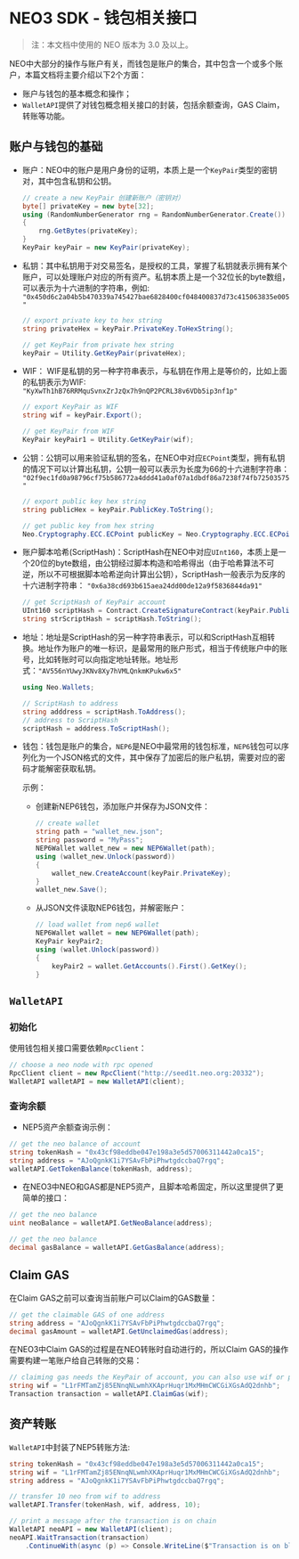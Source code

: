 # NEO3 SDK - 钱包相关接口

> 注：本文档中使用的 NEO 版本为 3.0 及以上。

NEO中大部分的操作与账户有关，而钱包是账户的集合，其中包含一个或多个账户，本篇文档将主要介绍以下2个方面：

- 账户与钱包的基本概念和操作；
- `WalletAPI`提供了对钱包概念相关接口的封装，包括余额查询，GAS Claim，转账等功能。

## 账户与钱包的基础

- 账户：NEO中的账户是用户身份的证明，本质上是一个`KeyPair`类型的密钥对，其中包含私钥和公钥。
    ```c# 
    // create a new KeyPair 创建新账户（密钥对）
    byte[] privateKey = new byte[32];
    using (RandomNumberGenerator rng = RandomNumberGenerator.Create())
    {
        rng.GetBytes(privateKey);
    }
    KeyPair keyPair = new KeyPair(privateKey);
    ```

- 私钥：其中私钥用于对交易签名，是授权的工具，掌握了私钥就表示拥有某个账户，可以处理账户对应的所有资产。私钥本质上是一个32位长的byte数组，可以表示为十六进制的字符串，例如:
`"0x450d6c2a04b5b470339a745427bae6828400cf048400837d73c415063835e005"`

    ```c# 
    // export private key to hex string
    string privateHex = keyPair.PrivateKey.ToHexString();

    // get KeyPair from private hex string
    keyPair = Utility.GetKeyPair(privateHex);
    ```

- WIF： WIF是私钥的另一种字符串表示，与私钥在作用上是等价的，比如上面的私钥表示为WIF:
`"KyXwTh1hB76RRMquSvnxZrJzQx7h9nQP2PCRL38v6VDb5ip3nf1p"`

    ```c# 
    // export KeyPair as WIF
    string wif = keyPair.Export();

    // get KeyPair from WIF
    KeyPair keyPair1 = Utility.GetKeyPair(wif);
    ```

- 公钥：公钥可以用来验证私钥的签名，在NEO中对应`ECPoint`类型，拥有私钥的情况下可以计算出私钥，公钥一般可以表示为长度为66的十六进制字符串：
`"02f9ec1fd0a98796cf75b586772a4ddd41a0af07a1dbdf86a7238f74fb72503575"`

    ```c# 
    // export public key hex string
    string publicHex = keyPair.PublicKey.ToString();

    // get public key from hex string
    Neo.Cryptography.ECC.ECPoint publicKey = Neo.Cryptography.ECC.ECPoint.Parse(publicHex, Neo.Cryptography.ECC.ECCurve.Secp256r1);
    ```

- 账户脚本哈希(ScriptHash)：ScriptHash在NEO中对应`UInt160`，本质上是一个20位的byte数组，由公钥经过脚本构造和哈希得出（由于哈希算法不可逆，所以不可根据脚本哈希逆向计算出公钥），ScriptHash一般表示为反序的十六进制字符串：
`"0x6a38cd693b615aea24dd00de12a9f5836844da91"`

    ```c# 
    // get ScriptHash of KeyPair account
    UInt160 scriptHash = Contract.CreateSignatureContract(keyPair.PublicKey).ScriptHash;
    string strScriptHash = scriptHash.ToString();
    ```

- 地址：地址是ScriptHash的另一种字符串表示，可以和ScriptHash互相转换。地址作为账户的唯一标识，是最常用的账户形式，相当于传统账户中的账号，比如转账时可以向指定地址转账。地址形式：`"AV556nYUwyJKNv8Xy7hVMLQnkmKPukw6x5"`

    ```c# 
    using Neo.Wallets;

    // ScriptHash to address
    string adddress = scriptHash.ToAddress();
    // address to ScriptHash
    scriptHash = adddress.ToScriptHash();
    ```

- 钱包：钱包是账户的集合，`NEP6`是NEO中最常用的钱包标准，`NEP6`钱包可以序列化为一个JSON格式的文件，其中保存了加密后的账户私钥，需要对应的密码才能解密获取私钥。

    示例：
    - 创建新NEP6钱包，添加账户并保存为JSON文件：
        ```c# 
        // create wallet
        string path = "wallet_new.json";
        string password = "MyPass";
        NEP6Wallet wallet_new = new NEP6Wallet(path);
        using (wallet_new.Unlock(password))
        {
            wallet_new.CreateAccount(keyPair.PrivateKey);
        }
        wallet_new.Save();
        ```

    - 从JSON文件读取NEP6钱包，并解密账户：
        ```c# 
        // load wallet from nep6 wallet
        NEP6Wallet wallet = new NEP6Wallet(path);
        KeyPair keyPair2;
        using (wallet.Unlock(password))
        {
            keyPair2 = wallet.GetAccounts().First().GetKey();
        }
        ```

## `WalletAPI`

### 初始化
使用钱包相关接口需要依赖`RpcClient`：

```c#
// choose a neo node with rpc opened
RpcClient client = new RpcClient("http://seed1t.neo.org:20332");
WalletAPI walletAPI = new WalletAPI(client);
```

### 查询余额

- NEP5资产余额查询示例：

```c#
// get the neo balance of account
string tokenHash = "0x43cf98eddbe047e198a3e5d57006311442a0ca15";
string address = "AJoQgnkK1i7YSAvFbPiPhwtgdccbaQ7rgq";
walletAPI.GetTokenBalance(tokenHash, address);
```

- 在NEO3中NEO和GAS都是NEP5资产，且脚本哈希固定，所以这里提供了更简单的接口：

```c#
// get the neo balance
uint neoBalance = walletAPI.GetNeoBalance(address);

// get the neo balance
decimal gasBalance = walletAPI.GetGasBalance(address);
```

## Claim GAS

在Claim GAS之前可以查询当前账户可以Claim的GAS数量：

```c#
// get the claimable GAS of one address
string address = "AJoQgnkK1i7YSAvFbPiPhwtgdccbaQ7rgq";
decimal gasAmount = walletAPI.GetUnclaimedGas(address);
```

在NEO3中Claim GAS的过程是在NEO转账时自动进行的，所以Claim GAS的操作需要构建一笔账户给自己转账的交易：

```c#
// claiming gas needs the KeyPair of account, you can also use wif or private key hex string
string wif = "L1rFMTamZj85ENnqNLwmhXKAprHuqr1MxMHmCWCGiXGsAdQ2dnhb";
Transaction transaction = walletAPI.ClaimGas(wif);
```

## 资产转账

`WalletAPI`中封装了NEP5转账方法:

```c#
string tokenHash = "0x43cf98eddbe047e198a3e5d57006311442a0ca15";
string wif = "L1rFMTamZj85ENnqNLwmhXKAprHuqr1MxMHmCWCGiXGsAdQ2dnhb";
string address = "AJoQgnkK1i7YSAvFbPiPhwtgdccbaQ7rgq";

// transfer 10 neo from wif to address
walletAPI.Transfer(tokenHash, wif, address, 10);

// print a message after the transaction is on chain
WalletAPI neoAPI = new WalletAPI(client);
neoAPI.WaitTransaction(transaction)
    .ContinueWith(async (p) => Console.WriteLine($"Transaction is on block {(await p).BlockHash}"));
```